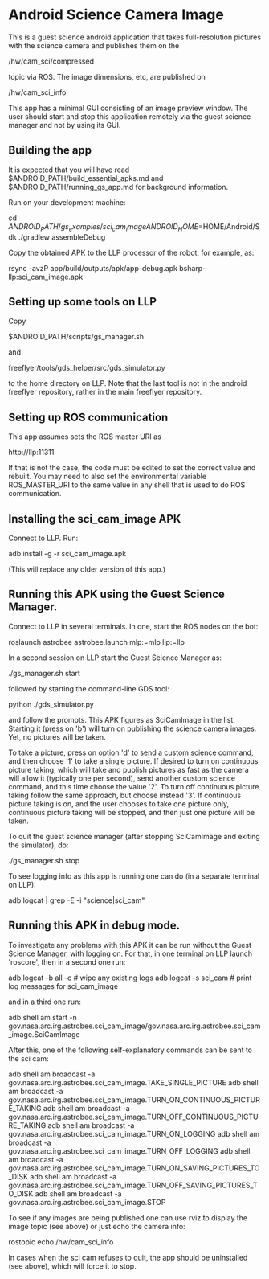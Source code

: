 # Android Science Camera Image 

This is a guest science android application that takes full-resolution
pictures with the science camera and publishes them on the

  /hw/cam_sci/compressed

topic via ROS. The image dimensions, etc, are published on 

  /hw/cam_sci_info

This app has a minimal GUI consisting of an image preview window. The
user should start and stop this application remotely via the guest
science manager and not by using its GUI.

## Building the app

It is expected that you will have read $ANDROID_PATH/build_essential_apks.md 
and $ANDROID_PATH/running_gs_app.md for background information.

Run on your development machine:

  cd $ANDROID_PATH/gs_examples/sci_cam_image
  ANDROID_HOME=$HOME/Android/Sdk ./gradlew assembleDebug

Copy the obtained APK to the LLP processor of the robot, for example, as:

  rsync -avzP app/build/outputs/apk/app-debug.apk bsharp-llp:sci_cam_image.apk

## Setting up some tools on LLP

Copy 

  $ANDROID_PATH/scripts/gs_manager.sh 

and

  freeflyer/tools/gds_helper/src/gds_simulator.py

to the home directory on LLP. Note that the last tool is not in the
android freeflyer repository, rather in the main freeflyer repository.


## Setting up ROS communication

This app assumes sets the ROS master URI as 

  http://llp:11311 

If that is not the case, the code must be edited to set the correct value
and rebuilt. You may need to also set the environmental variable
ROS_MASTER_URI to the same value in any shell that is used to do ROS
communication.

## Installing the sci_cam_image APK

Connect to LLP. Run:

  adb install -g -r sci_cam_image.apk

(This will replace any older version of this app.)

## Running this APK using the Guest Science Manager.

Connect to LLP in several terminals. In one, start the ROS nodes on the bot:

  roslaunch astrobee astrobee.launch mlp:=mlp llp:=llp

In a second session on LLP start the Guest Science Manager as:

  ./gs_manager.sh start

followed by starting the command-line GDS tool:

  python ./gds_simulator.py

and follow the prompts. This APK figures as SciCamImage in the
list. Starting it (press on 'b') will turn on publishing the science
camera images. Yet, no pictures will be taken. 

To take a picture, press on option 'd' to send a custom science
command, and then choose '1' to take a single picture. If desired to
turn on continuous picture taking, which will take and publish
pictures as fast as the camera will allow it (typically one per
second), send another custom science command, and this time choose the
value '2'. To turn off continuous picture taking follow the same
approach, but choose instead '3'. If continuous picture taking is on,
and the user chooses to take one picture only, continuous picture
taking will be stopped, and then just one picture will be taken.

To quit the guest science manager (after stopping SciCamImage and
exiting the simulator), do:

  ./gs_manager.sh stop

To see logging info as this app is running one can do (in a separate
terminal on LLP):

  adb logcat | grep -E -i "science|sci_cam"

## Running this APK in debug mode. 

To investigate any problems with this APK it can be run without the
Guest Science Manager, with logging on. For that, in one terminal on
LLP launch 'roscore', then in a second one run:

  adb logcat -b all -c   # wipe any existing logs
  adb logcat -s sci_cam  # print log messages for sci_cam_image

and in a third one run:

  adb shell am start -n gov.nasa.arc.irg.astrobee.sci_cam_image/gov.nasa.arc.irg.astrobee.sci_cam_image.SciCamImage

After this, one of the following self-explanatory commands can be sent
to the sci cam:

 adb shell am broadcast -a gov.nasa.arc.irg.astrobee.sci_cam_image.TAKE_SINGLE_PICTURE
 adb shell am broadcast -a gov.nasa.arc.irg.astrobee.sci_cam_image.TURN_ON_CONTINUOUS_PICTURE_TAKING
 adb shell am broadcast -a gov.nasa.arc.irg.astrobee.sci_cam_image.TURN_OFF_CONTINUOUS_PICTURE_TAKING
 adb shell am broadcast -a gov.nasa.arc.irg.astrobee.sci_cam_image.TURN_ON_LOGGING
 adb shell am broadcast -a gov.nasa.arc.irg.astrobee.sci_cam_image.TURN_OFF_LOGGING
 adb shell am broadcast -a gov.nasa.arc.irg.astrobee.sci_cam_image.TURN_ON_SAVING_PICTURES_TO_DISK
 adb shell am broadcast -a gov.nasa.arc.irg.astrobee.sci_cam_image.TURN_OFF_SAVING_PICTURES_TO_DISK
 adb shell am broadcast -a gov.nasa.arc.irg.astrobee.sci_cam_image.STOP

To see if any images are being published one can use rviz to display 
the image topic (see above) or just echo the camera info:

  rostopic echo /hw/cam_sci_info

In cases when the sci cam refuses to quit, the app should be
uninstalled (see above), which will force it to stop.
